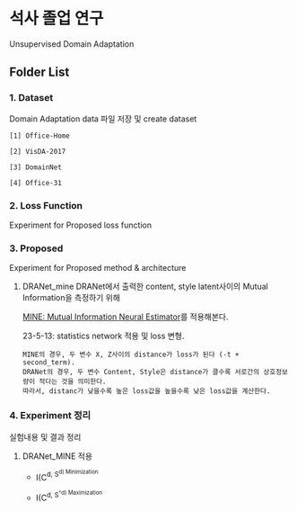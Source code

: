 # 석사 졸업 연구

Unsupervised Domain Adaptation

## Folder List
### 1. Dataset

  Domain Adaptation data 파일 저장 및 create dataset

    [1] Office-Home

    [2] VisDA-2017

    [3] DomainNet

    [4] Office-31

### 2. Loss Function

  Experiment for Proposed loss function

### 3. Proposed

  Experiment for Proposed method & architecture
  1. DRANet_mine
      DRANet에서 출력한 content, style latent사이의 Mutual Information을 측정하기 위해 
      
      [MINE: Mutual Information Neural Estimator](https://github.com/gtegner/mine-pytorch)를 적용해본다.
      
      23-5-13: statistics network 적용 및 loss 변형.
      
         MINE의 경우, 두 변수 X, Z사이의 distance가 loss가 된다 (-t + second_term). 
         DRANet의 경우, 두 변수 Content, Style은 distance가 클수록 서로간의 상호정보량이 적다는 것을 의미한다.
         따라서, distanc가 낮을수록 높은 loss값을 높을수록 낮은 loss값을 계산한다.
      
### 4. Experiment 정리

  실험내용 및 결과 정리
  
  1. DRANet_MINE 적용
   
      * I(C<sup>d,  S<sup>d) Minimization
  
      * I(C<sup>d,  S<sup>^d) Maximization
   

